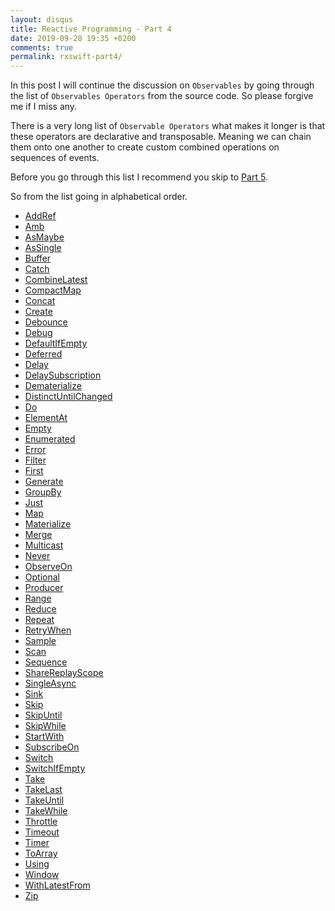 ```yaml
---
layout: disqus
title: Reactive Programming - Part 4
date: 2019-09-28 19:35 +0200
comments: true
permalink: rxswift-part4/
---
```


In this post I will continue the discussion on `Observables` by going through the list of `Observables Operators` from the source code. So please forgive me if I miss any.

There is a very long list of `Observable Operators` what makes it longer is that these operators are declarative and transposable. Meaning we can chain them onto one another to create custom combined operations on sequences of events.

Before you go through this list I recommend you skip to [Part 5](/rxswift-part5).

So from the list going in alphabetical order.

* [AddRef]()
* [Amb]()
* [AsMaybe]()
* [AsSingle]()
* [Buffer]()
* [Catch]()
* [CombineLatest]()
* [CompactMap]()
* [Concat]()
* [Create]()
* [Debounce]()
* [Debug]()
* [DefaultIfEmpty]()
* [Deferred]()
* [Delay]()
* [DelaySubscription]()
* [Dematerialize]()
* [DistinctUntilChanged]()
* [Do]()
* [ElementAt]()
* [Empty]()
* [Enumerated]()
* [Error]()
* [Filter]()
* [First]()
* [Generate]()
* [GroupBy]()
* [Just]()
* [Map]()
* [Materialize]()
* [Merge]()
* [Multicast]()
* [Never]()
* [ObserveOn]()
* [Optional]()
* [Producer]()
* [Range]()
* [Reduce]()
* [Repeat]()
* [RetryWhen]()
* [Sample]()
* [Scan]()
* [Sequence]()
* [ShareReplayScope]()
* [SingleAsync]()
* [Sink]()
* [Skip]()
* [SkipUntil]()
* [SkipWhile]()
* [StartWith]()
* [SubscribeOn]()
* [Switch]()
* [SwitchIfEmpty]()
* [Take]()
* [TakeLast]()
* [TakeUntil]()
* [TakeWhile]()
* [Throttle]()
* [Timeout]()
* [Timer]()
* [ToArray]()
* [Using]()
* [Window]()
* [WithLatestFrom]()
* [Zip]()